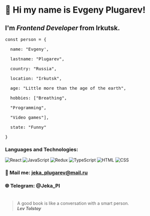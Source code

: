 # 👋 Hi my name is **Evgeny Plugarev**!
## I'm *Frontend Developer* from Irkutsk.
<pre>const person = {<br/>
  name: "Evgeny',<br/>
  lastname: "Plugarev",<br/>
  country: "Russia",<br/>
  location: "Irkutsk",<br/>
  age: "Little more than the age of the earth",<br/>
  hobbies: ["Breathing",<br/>
  "Programming",<br/>
  "Video games"],<br/>
  state: "Funny"<br/>
}
</pre>
### Languages and Technologies:
![React](https://img.shields.io/badge/-React-090909?style=for-the-badge&logo=React)
![JavaScript](https://img.shields.io/badge/-JavaScript-090909?style=for-the-badge&logo=JavaScript)
![Redux](https://img.shields.io/badge/-Redux-090909?style=for-the-badge&logo=Redux)
![TypeScript](https://img.shields.io/badge/-TypeScript-090909?style=for-the-badge&logo=TypeScript)
![HTML](https://img.shields.io/badge/-HTML-090909?style=for-the-badge&logo=html5)
![CSS](https://img.shields.io/badge/-CSS-090909?style=for-the-badge&logo=css3)
### :e-mail: Mail me: jeka_plugarev@mail.ru
### :globe_with_meridians: Telegram: @Jeka_Pl
#
> A good book is like a conversation with a smart person. <br/>
> ***Lev Tolstoy***
